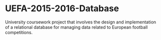 # UEFA-2015-2016-Database
University coursework project that involves the design and implementation of a relational database for managing data related to European football competitions.
